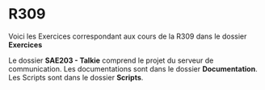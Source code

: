 # R309

Voici les Exercices correspondant aux cours de la R309 dans le dossier **Exercices**

Le dossier **SAE203 - Talkie** comprend le projet du serveur de communication.
Les documentations sont dans le dossier **Documentation**.
Les Scripts sont dans le dossier **Scripts**.


